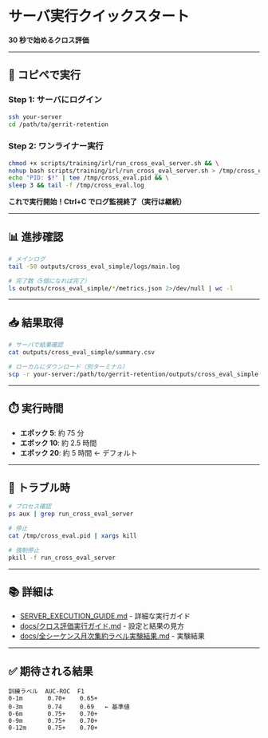 # サーバ実行クイックスタート

**30 秒で始めるクロス評価**

---

## 🚀 コピペで実行

### Step 1: サーバにログイン

```bash
ssh your-server
cd /path/to/gerrit-retention
```

### Step 2: ワンライナー実行

```bash
chmod +x scripts/training/irl/run_cross_eval_server.sh && \
nohup bash scripts/training/irl/run_cross_eval_server.sh > /tmp/cross_eval.log 2>&1 & \
echo "PID: $!" | tee /tmp/cross_eval.pid && \
sleep 3 && tail -f /tmp/cross_eval.log
```

**これで実行開始！Ctrl+C でログ監視終了（実行は継続）**

---

## 📊 進捗確認

```bash
# メインログ
tail -50 outputs/cross_eval_simple/logs/main.log

# 完了数（5個になれば完了）
ls outputs/cross_eval_simple/*/metrics.json 2>/dev/null | wc -l
```

---

## 📥 結果取得

```bash
# サーバで結果確認
cat outputs/cross_eval_simple/summary.csv

# ローカルにダウンロード（別ターミナル）
scp -r your-server:/path/to/gerrit-retention/outputs/cross_eval_simple ./outputs/
```

---

## ⏱️ 実行時間

- **エポック 5**: 約 75 分
- **エポック 10**: 約 2.5 時間
- **エポック 20**: 約 5 時間 ← デフォルト

---

## 🔧 トラブル時

```bash
# プロセス確認
ps aux | grep run_cross_eval_server

# 停止
cat /tmp/cross_eval.pid | xargs kill

# 強制停止
pkill -f run_cross_eval_server
```

---

## 📚 詳細は

- [SERVER_EXECUTION_GUIDE.md](./SERVER_EXECUTION_GUIDE.md) - 詳細な実行ガイド
- [docs/クロス評価実行ガイド.md](./docs/クロス評価実行ガイド.md) - 設定と結果の見方
- [docs/全シーケンス月次集約ラベル実験結果.md](./docs/全シーケンス月次集約ラベル実験結果.md) - 実験結果

---

## ✅ 期待される結果

```
訓練ラベル  AUC-ROC  F1
0-1m       0.70+    0.65+
0-3m       0.74     0.69   ← 基準値
0-6m       0.75+    0.70+
0-9m       0.75+    0.70+
0-12m      0.75+    0.70+
```
